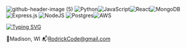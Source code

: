 

![github-header-image (5)](https://github.com/rodrickCode97/rodrickCode97/assets/116767605/8a57f93b-2306-40be-8d64-82a82b3c0eaf)
 ![Python](https://img.shields.io/badge/python-3670A0?style=for-the-badge&logo=python&logoColor=ffdd54)![JavaScript](https://img.shields.io/badge/javascript-%23323330.svg?style=for-the-badge&logo=javascript&logoColor=%23F7DF1E)![React](https://img.shields.io/badge/react-%2320232a.svg?style=for-the-badge&logo=react&logoColor=%2361DAFB)![MongoDB](https://img.shields.io/badge/MongoDB-%234ea94b.svg?style=for-the-badge&logo=mongodb&logoColor=white) ![Express.js](https://img.shields.io/badge/express.js-%23404d59.svg?style=for-the-badge&logo=express&logoColor=%2361DAFB) ![NodeJS](https://img.shields.io/badge/node.js-6DA55F?style=for-the-badge&logo=node.js&logoColor=white) ![Postgres](https://img.shields.io/badge/postgres-%23316192.svg?style=for-the-badge&logo=postgresql&logoColor=white)![AWS](https://img.shields.io/badge/AWS-%23FF9900.svg?style=for-the-badge&logo=amazon-aws&logoColor=white)

[![Typing SVG](https://readme-typing-svg.demolab.com?font=Fira+Code&pause=991&color=51F700&random=false&width=435&lines=Hi%2C+My+name+is+Rodrick+;Software+Engineer+interested+in+;%E2%9C%A8+AR%2C+VR+%E2%9C%A8+;CyberSecurity;Helldivers2)](https://git.io/typing-svg)



  📍Madison, WI
  📬RodrickCode@gmail.com

<!--
**rodrickCode97/rodrickCode97** is a ✨ _special_ ✨ repository because its `README.md` (this file) appears on your GitHub profile.

Here are some ideas to get you started:

- 🔭 I’m currently working on ...
- 🌱 I’m currently learning ...!

- 👯 I’m looking to collaborate on ...
- 🤔 I’m looking for help with ...
- 💬 Ask me about ...
- 📫 How to reach me: ...
- 😄 Pronouns: ...
- ⚡ Fun fact: ...
-->
